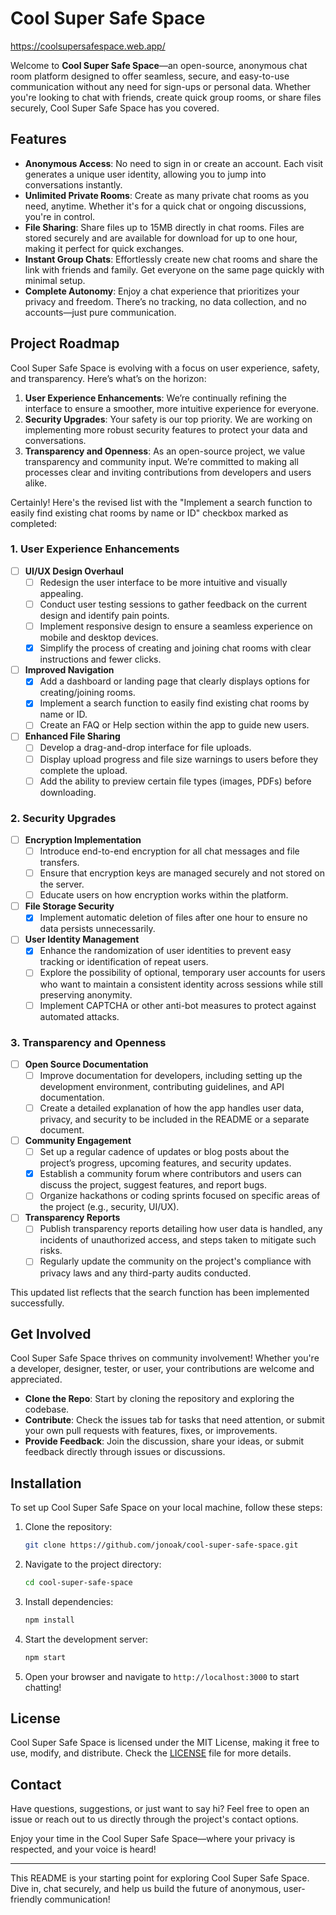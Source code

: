# Cool Super Safe Space

https://coolsupersafespace.web.app/

Welcome to **Cool Super Safe Space**—an open-source, anonymous chat room platform designed to offer seamless, secure, and easy-to-use communication without any need for sign-ups or personal data. Whether you're looking to chat with friends, create quick group rooms, or share files securely, Cool Super Safe Space has you covered.

## Features

- **Anonymous Access**: No need to sign in or create an account. Each visit generates a unique user identity, allowing you to jump into conversations instantly.
- **Unlimited Private Rooms**: Create as many private chat rooms as you need, anytime. Whether it's for a quick chat or ongoing discussions, you're in control.
- **File Sharing**: Share files up to 15MB directly in chat rooms. Files are stored securely and are available for download for up to one hour, making it perfect for quick exchanges.
- **Instant Group Chats**: Effortlessly create new chat rooms and share the link with friends and family. Get everyone on the same page quickly with minimal setup.
- **Complete Autonomy**: Enjoy a chat experience that prioritizes your privacy and freedom. There’s no tracking, no data collection, and no accounts—just pure communication.

## Project Roadmap

Cool Super Safe Space is evolving with a focus on user experience, safety, and transparency. Here’s what’s on the horizon:

1. **User Experience Enhancements**: We’re continually refining the interface to ensure a smoother, more intuitive experience for everyone.
2. **Security Upgrades**: Your safety is our top priority. We are working on implementing more robust security features to protect your data and conversations.
3. **Transparency and Openness**: As an open-source project, we value transparency and community input. We’re committed to making all processes clear and inviting contributions from developers and users alike.


Certainly! Here's the revised list with the "Implement a search function to easily find existing chat rooms by name or ID" checkbox marked as completed:

### 1. User Experience Enhancements

- [ ] **UI/UX Design Overhaul**
  - [ ] Redesign the user interface to be more intuitive and visually appealing.
  - [ ] Conduct user testing sessions to gather feedback on the current design and identify pain points.
  - [ ] Implement responsive design to ensure a seamless experience on mobile and desktop devices.
  - [x] Simplify the process of creating and joining chat rooms with clear instructions and fewer clicks.

- [ ] **Improved Navigation**
  - [x] Add a dashboard or landing page that clearly displays options for creating/joining rooms.
  - [x] Implement a search function to easily find existing chat rooms by name or ID.
  - [ ] Create an FAQ or Help section within the app to guide new users.

- [ ] **Enhanced File Sharing**
  - [ ] Develop a drag-and-drop interface for file uploads.
  - [ ] Display upload progress and file size warnings to users before they complete the upload.
  - [ ] Add the ability to preview certain file types (images, PDFs) before downloading.

### 2. Security Upgrades

- [ ] **Encryption Implementation**
  - [ ] Introduce end-to-end encryption for all chat messages and file transfers.
  - [ ] Ensure that encryption keys are managed securely and not stored on the server.
  - [ ] Educate users on how encryption works within the platform.

- [ ] **File Storage Security**
  - [x] Implement automatic deletion of files after one hour to ensure no data persists unnecessarily.

- [ ] **User Identity Management**
  - [x] Enhance the randomization of user identities to prevent easy tracking or identification of repeat users.
  - [ ] Explore the possibility of optional, temporary user accounts for users who want to maintain a consistent identity across sessions while still preserving anonymity.
  - [ ] Implement CAPTCHA or other anti-bot measures to protect against automated attacks.

### 3. Transparency and Openness

- [ ] **Open Source Documentation**
  - [ ] Improve documentation for developers, including setting up the development environment, contributing guidelines, and API documentation.
  - [ ] Create a detailed explanation of how the app handles user data, privacy, and security to be included in the README or a separate document.

- [ ] **Community Engagement**
  - [ ] Set up a regular cadence of updates or blog posts about the project’s progress, upcoming features, and security updates.
  - [x] Establish a community forum where contributors and users can discuss the project, suggest features, and report bugs.
  - [ ] Organize hackathons or coding sprints focused on specific areas of the project (e.g., security, UI/UX).

- [ ] **Transparency Reports**
  - [ ] Publish transparency reports detailing how user data is handled, any incidents of unauthorized access, and steps taken to mitigate such risks.
  - [ ] Regularly update the community on the project's compliance with privacy laws and any third-party audits conducted.

This updated list reflects that the search function has been implemented successfully.

## Get Involved

Cool Super Safe Space thrives on community involvement! Whether you're a developer, designer, tester, or user, your contributions are welcome and appreciated.

- **Clone the Repo**: Start by cloning the repository and exploring the codebase.
- **Contribute**: Check the issues tab for tasks that need attention, or submit your own pull requests with features, fixes, or improvements.
- **Provide Feedback**: Join the discussion, share your ideas, or submit feedback directly through issues or discussions.

## Installation

To set up Cool Super Safe Space on your local machine, follow these steps:

1. Clone the repository:
   ```bash
   git clone https://github.com/jonoak/cool-super-safe-space.git
   ```
2. Navigate to the project directory:
   ```bash
   cd cool-super-safe-space
   ```
3. Install dependencies:
   ```bash
   npm install
   ```
4. Start the development server:
   ```bash
   npm start
   ```
5. Open your browser and navigate to `http://localhost:3000` to start chatting!

## License

Cool Super Safe Space is licensed under the MIT License, making it free to use, modify, and distribute. Check the [LICENSE](LICENSE) file for more details.

## Contact

Have questions, suggestions, or just want to say hi? Feel free to open an issue or reach out to us directly through the project's contact options.

Enjoy your time in the Cool Super Safe Space—where your privacy is respected, and your voice is heard!

---

This README is your starting point for exploring Cool Super Safe Space. Dive in, chat securely, and help us build the future of anonymous, user-friendly communication!
